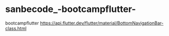 # sanbecode_-bootcampflutter-
bootcampflutter
https://api.flutter.dev/flutter/material/BottomNavigationBar-class.html
